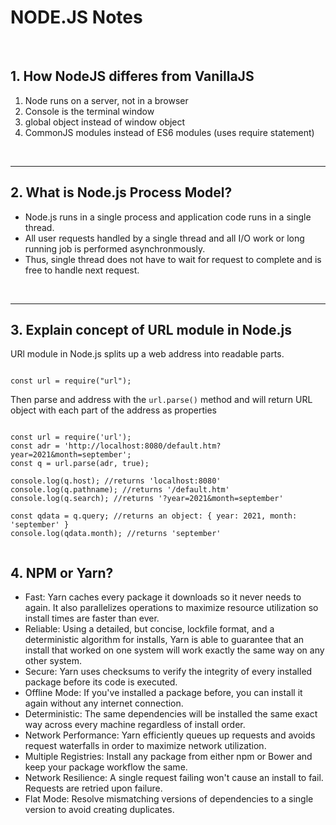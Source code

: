 # NODE.JS Notes
<br>

## 1. How NodeJS differes from VanillaJS
1. Node runs on a server, not in a browser
2. Console is the terminal window
3. global object instead of window object
4. CommonJS modules instead of ES6 modules (uses require statement)
<br>
<hr>

## 2. What is Node.js Process Model?
- Node.js runs in a single process and application code runs in a single thread.
- All user requests handled by a single thread and all I/O work or long running job
is performed asynchronmously.
- Thus, single thread does not have to wait for request to complete and is free to handle next request.
<br>
<hr>

## 3. Explain concept of URL module in Node.js
URl module in Node.js splits up a web address into readable parts. 

```

const url = require("url");

```

Then parse and address with the `url.parse()` method and will return URL object with each part of the address as properties

```

const url = require('url');
const adr = 'http://localhost:8080/default.htm?year=2021&month=september';
const q = url.parse(adr, true);

console.log(q.host); //returns 'localhost:8080'
console.log(q.pathname); //returns '/default.htm'
console.log(q.search); //returns '?year=2021&month=september'

const qdata = q.query; //returns an object: { year: 2021, month: 'september' }
console.log(qdata.month); //returns 'september'


```


## 4. NPM or Yarn?
- Fast: Yarn caches every package it downloads so it never needs to again. It also parallelizes operations to maximize resource utilization so install times are faster than ever.
- Reliable: Using a detailed, but concise, lockfile format, and a deterministic algorithm for installs, Yarn is able to guarantee that an install that worked on one system will work exactly the same way on any other system.
- Secure: Yarn uses checksums to verify the integrity of every installed package before its code is executed.
- Offline Mode: If you've installed a package before, you can install it again without any internet connection.
- Deterministic: The same dependencies will be installed the same exact way across every machine regardless of install order.
- Network Performance: Yarn efficiently queues up requests and avoids request waterfalls in order to maximize network utilization.
- Multiple Registries: Install any package from either npm or Bower and keep your package workflow the same.
- Network Resilience: A single request failing won't cause an install to fail. Requests are retried upon failure.
- Flat Mode: Resolve mismatching versions of dependencies to a single version to avoid creating duplicates.